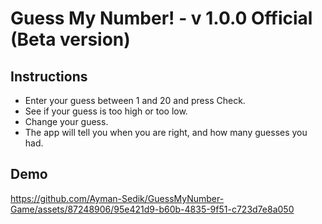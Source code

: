 # Guess My Number! - v 1.0.0 Official (Beta version)
## Instructions
- Enter your guess between 1 and 20 and press Check.
- See if your guess is too high or too low.
- Change your guess.
- The app will tell you when you are right, and how many guesses you had.

## Demo
https://github.com/Ayman-Sedik/GuessMyNumber-Game/assets/87248906/95e421d9-b60b-4835-9f51-c723d7e8a050



